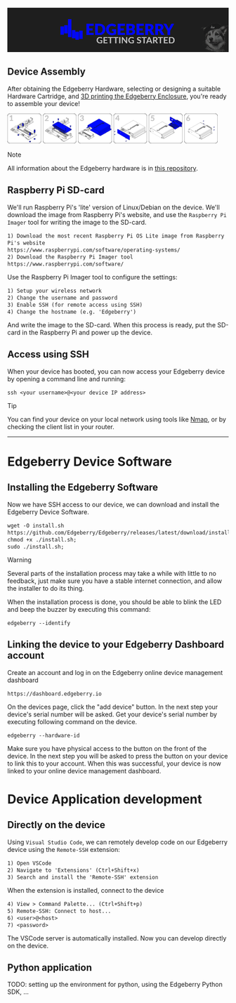 ![Edgeberry Banner](../images/Edgeberry_Banner_GettingStarted.png)

## Device Assembly
After obtaining the Edgeberry Hardware, selecting or designing a suitable Hardware Cartridge, and [3D printing the Edgeberry Enclosure](https://www.thingiverse.com/thing:6595172), you're ready to assemble your device!

<p float="left">
  <img src="../images/assembly_1.jpg" width="15.2%" />
  <img src="../images/assembly_2.jpg" width="15.2%" />
  <img src="../images/assembly_3.jpg" width="15.2%" />
  <img src="../images/assembly_4.jpg" width="15.2%" />
  <img src="../images/assembly_5.jpg" width="15.2%" />
  <img src="../images/assembly_6.jpg" width="15.2%" />
</p>

> [!NOTE]  
> All information about the Edgeberry hardware is in [this repository](https://github.com/Edgeberry/Edgeberry-Baseboard/tree/main).

## Raspberry Pi SD-card
We'll run Raspberry Pi's 'lite' version of Linux/Debian on the device. We'll download the image from Raspberry Pi's website, and use the `Raspberry Pi Imager` tool for writing the image to the SD-card.

```
1) Download the most recent Raspberry Pi OS Lite image from Raspberry Pi's website
https://www.raspberrypi.com/software/operating-systems/
2) Download the Raspberry Pi Imager tool
https://www.raspberrypi.com/software/
```

Use the Raspberry Pi Imager tool to configure the settings:
```
1) Setup your wireless network
2) Change the username and password
3) Enable SSH (for remote access using SSH)
4) Change the hostname (e.g. 'Edgeberry')
```
And write the image to the SD-card. When this process is ready, put the SD-card in the Raspberry Pi and power up the device.

## Access using SSH
When your device has booted, you can now access your Edgeberry device by opening a command line and running:
```
ssh <your username>@<your device IP address>
```
> [!TIP]
> You can find your device on your local network using tools like [Nmap](https://nmap.org/), or by checking the client list in your router.
<hr/>

# Edgeberry Device Software

## Installing the Edgeberry Software
Now we have SSH access to our device, we can download and install the Edgeberry Device Software.
```
wget -O install.sh https://github.com/Edgeberry/Edgeberry/releases/latest/download/install.sh;
chmod +x ./install.sh;
sudo ./install.sh;
```
>[!WARNING]
>Several parts of the installation process may take a while with little to no feedback, just make sure you have a stable internet connection, and allow the installer to do its thing.

When the installation process is done, you should be able to blink the LED and beep the buzzer by executing this command:
```
edgeberry --identify
```
## Linking the device to your Edgeberry Dashboard account
Create an account and log in on the Edgeberry online device management dashboard
```
https://dashboard.edgeberry.io
```
On the devices page, click the "add device" button. In the next step your device's serial number will be asked. Get your device's serial number by executing following command on the device.
```
edgeberry --hardware-id
```
Make sure you have physical access to the button on the front of the device. In the next step you will be asked to press the button on your device to link this to your account. When this was successful, your device is now linked to your online device management dashboard.

# Device Application development

## Directly on the device

Using `Visual Studio Code`, we can remotely develop code on our Edgeberry device using the `Remote-SSH` extension:
```
1) Open VSCode
2) Navigate to 'Extensions' (Ctrl+Shift+x)
3) Search and install the 'Remote-SSH' extension
```
When the extension is installed, connect to the device
```
4) View > Command Palette... (Ctrl+Shift+p)
5) Remote-SSH: Connect to host...
6) <user>@<host>
7) <password>
```
The VSCode server is automatically installed. Now you can develop directly on the device.

## Python application
TODO: setting up the environment for python, using the Edgeberry Python SDK, ...
